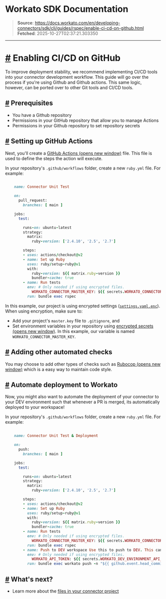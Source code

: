 # Workato SDK Documentation

> **Source**: https://docs.workato.com/en/developing-connectors/sdk/cli/guides/rspec/enable-ci-cd-on-github.html
> **Fetched**: 2025-10-27T02:37:21.303350

---

# [#](<#enabling-ci-cd-on-github>) Enabling CI/CD on GitHub

To improve deployment stability, we recommend implementing CI/CD tools into your connector development workflow. This guide will go over the process if you're using Github and Github actions. This same logic, however, can be ported over to other Git tools and CI/CD tools.

## [#](<#prerequisites>) Prerequisites

  * You have a Github repository
  * Permissions in your GitHub repository that allow you to manage Actions
  * Permissions in your Github repository to set repository secrets

## [#](<#setting-up-github-actions>) Setting up GitHub Actions

Next, you'll create a [GitHub Actions (opens new window)](<https://docs.github.com/en/actions>) file. This file is used to define the steps the action will execute.

In your repository's `.github/workflows` folder, create a new `ruby.yml` file. For example:
```ruby
 
    name: Connector Unit Test

    on: 
      pull_request:
        branches: [ main ]

    jobs:
      test:

        runs-on: ubuntu-latest
        strategy:
          matrix:
            ruby-version: ['2.4.10', '2.5', '2.7']

        steps:
        - uses: actions/checkout@v2
        - name: Set up Ruby
          uses: ruby/setup-ruby@v1
          with:
            ruby-version: ${{ matrix.ruby-version }}
            bundler-cache: true 
        - name: Run tests
          env: # Only needed if using encrypted files.
            WORKATO_CONNECTOR_MASTER_KEY: ${{ secrets.WORKATO_CONNECTOR_MASTER_KEY }} 
          run: bundle exec rspec


```

In this example, our project is using encrypted settings ([`settings.yaml.enc`](</developing-connectors/sdk/cli/reference/cli-project-directory-reference.html#settings-yaml-enc-settings-yaml>)). When using encryption, make sure to:

  * Add your project's `master.key` file to `.gitignore`, and
  * Set environment variables in your repository using [encrypted secrets (opens new window)](<https://docs.github.com/en/actions/reference/encrypted-secrets>). In this example, our variable is named `WORKATO_CONNECTOR_MASTER_KEY`.

## [#](<#adding-other-automated-checks>) Adding other automated checks

You may choose to add other types of checks such as [Rubocop (opens new window)](<https://docs.github.com/en/actions/guides/building-and-testing-ruby#linting-your-code>) which is a easy way to maintain code style.

## [#](<#automate-deployment-to-workato>) Automate deployment to Workato

Now, you might also want to automate the deployment of your connector to your DEV environment such that whenever a PR is merged, its automatically deployed to your workspace!

In your repository's `.github/workflows` folder, create a new `ruby.yml` file. For example:
```ruby
 
    name: Connector Unit Test & Deployment

    on: 
      push:
        branches: [ main ]

    jobs:
      test:

        runs-on: ubuntu-latest
        strategy:
          matrix:
            ruby-version: ['2.4.10', '2.5', '2.7']

        steps:
        - uses: actions/checkout@v2
        - name: Set up Ruby
          uses: ruby/setup-ruby@v1
          with:
            ruby-version: ${{ matrix.ruby-version }}
            bundler-cache: true 
        - name: Run tests
          env: # Only needed if using encrypted files.
            WORKATO_CONNECTOR_MASTER_KEY: ${{ secrets.WORKATO_CONNECTOR_MASTER_KEY }} 
          run: bundle exec rspec
        - name: Push to DEV workspace Use this to push to DEV. This can be enabled when a PR is merged.
          env: # Only needed if using encrypted files.
            WORKATO_API_TOKEN: ${{ secrets.WORKATO_DEV_ENVIRONMENT_API_TOKEN}} 
          run: bundle exec workato push -n "${{ github.event.head_commit.message }}" 


```

## [#](<#what-s-next>) What's next?

  * Learn more about the [files in your connector project](</developing-connectors/sdk/cli/reference/cli-project-directory-reference.html>)
